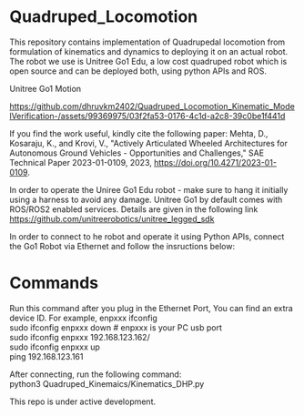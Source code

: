 # Quadruped_Locomotion
This repository contains implementation of Quadrupedal locomotion from formulation of kinematics and dynamics to deploying it on an actual robot. The robot we use is Unitree Go1 Edu, a low cost quadruped robot which is open source and can be deployed both, using python APIs and ROS.

Unitree Go1 Motion 



https://github.com/dhruvkm2402/Quadruped_Locomotion_Kinematic_ModelVerification-/assets/99369975/03f2fa53-0176-4c1d-a2c8-39c0be1f441d

If you find the work useful, kindly cite the following paper:
Mehta, D., Kosaraju, K., and Krovi, V., "Actively Articulated Wheeled Architectures for Autonomous Ground Vehicles - Opportunities and Challenges," SAE Technical Paper 2023-01-0109, 2023, https://doi.org/10.4271/2023-01-0109.

In order to operate the Uniree Go1 Edu robot - make sure to hang it initially using a harness to avoid any damage. Unitree Go1 by default comes with ROS/ROS2 enabled services. Details are given in the following link
https://github.com/unitreerobotics/unitree_legged_sdk

In order to connect to he robot and operate it using Python APIs, connect the Go1 Robot via Ethernet and follow the insructions below:
# Commands
Run this command after you plug in the Ethernet Port,
You can find an extra device ID. For example, enpxxx
ifconfig <br />
sudo ifconfig enpxxx down # enpxxx is your PC usb port <br />
sudo ifconfig enpxxx 192.168.123.162/ <br />
sudo ifconfig enpxxx up <br />
ping 192.168.123.161 <br />

After connecting, run the following command: <br />
python3 Quadruped_Kinemaics/Kinematics_DHP.py

This repo is under active development. 
